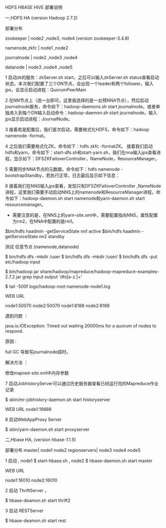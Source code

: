HDFS HBASE HIVE 部署说明

一,HDFS HA (version Hadoop 2.7.2)

部署分布

zookeeper | node2 ,node3, node4 (version zookeeper-3.4.8)

namenode,zkfc  | node1 ,node2

journalnode | node2 ,node3 ,node4

datanode | node3 ,node4 ,node5


1 启动zk的服务：zkServer.sh start，之后可以输入zkServer.sh status查看启动状态，本次我们配置了三个DN节点，会出现一个leader和两个follower。输入jps，会显示启动进程：QuorumPeerMain

2 在NN节点上（选一台即可，这里我选择的是一台预NNA节点），然后启动journalnode服务，命令如下：hadoop-daemons.sh start journalnode。或者单独进入到每个DN输入启动命令：hadoop-daemon.sh start journalnode。输入jps显示启动进程：JournalNode。

3 接着若是配置后，我们首次启动，需要格式化HDFS，命令如下：hadoop namenode -format。

4 之后我们需要格式化ZK，命令如下：hdfs zkfc -formatZK。
接着我们启动hdfs和yarn，命令如下：start-dfs.sh和start-yarn.sh，我们在nna输入jps查看进程，显示如下：DFSZKFailoverController，NameNode，ResourceManager。

5 需要同步NNA节点的元数据，命令如下：hdfs namenode -bootstrapStandby，若执行正常，日志最后显示如下信息：

6 接着我们在NNS输入jps查看，发现只有DFSZKFailoverController ,NameNode 进程，这里我们需要手动启动NNS上的namenode和ResourceManager进程，命令如下：hadoop-daemon.sh start namenode和yarn-daemon.sh start resourcemanager。

* 需要注意的是，在NNS上的yarn-site.xml中，需要配置指向NNS，属性配置为rm2，在NNA中配置的是rm1。

$bin/hdfs haadmin -getServiceState nn1
active
$bin/hdfs haadmin -getServiceState nn2
standby

测试 任意节点 (namenode,datanode)

$ bin/hdfs dfs -mkdir /user
$ bin/hdfs dfs -mkdir /user/<username>
$ bin/hdfs dfs -put etc/hadoop input

$ bin/hadoop jar share/hadoop/mapreduce/hadoop-mapreduce-examples-2.7.2.jar grep input output 'dfs[a-z.]+'

$ tail -500f logs/hadoop-root-namenode-node1.log


WEB URL

node1:50070
node2:50070
node1:8188
node2:8188

遇到问题 ：

java.io.IOException: Timed out waiting 20000ms for a quorum of nodes to respond.

原因 :

full GC 导致写journalnode超时。

解决方法 ：

修改mapred-site.xml中内存参数

7 启动JobhistoryServer可以通过历史服务器查看已经运行完的Mapreduce作业记录

$ sbin/mr-jobhistory-daemon.sh  start historyserver

WEB URL
node1:19888

8 启动WebAppProxy Server

$ sbin/yarn-daemon.sh start proxyserver

二,Hbase HA, (version hbase-1.1.5)

部署分布
master| node1 node2 
regionservers| node3 node4 node5

1 启动 ,
node1 $ start-hbase.sh ,
node2 $ hbase-daemon.sh start master 

WEB URL

node1:16010
node2:16010

2 启动 ThriftServer ，

$ hbase-deamon.sh start thrift2 

3 启动 RESTServer

$ hbase-deamon.sh start rest 
